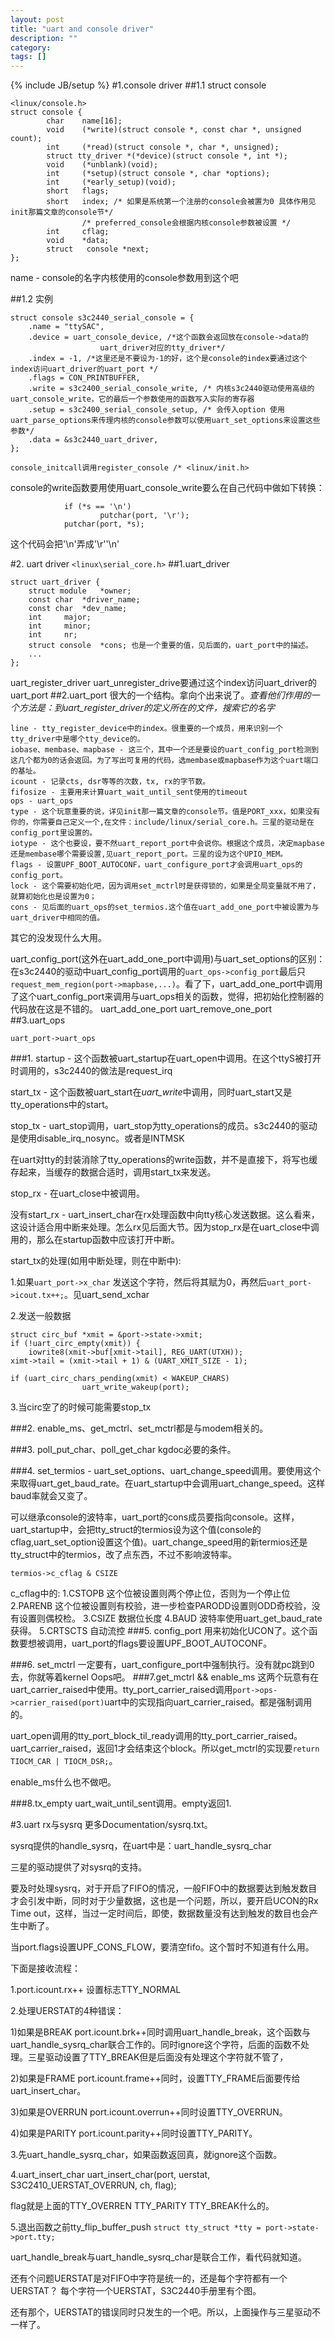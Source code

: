 ```yaml
---
layout: post
title: "uart and console driver"
description: ""
category: 
tags: []
---
```

{% include JB/setup %}
#1.console driver
##1.1 struct console

    <linux/console.h>
    struct console {
            char    name[16];
            void    (*write)(struct console *, const char *, unsigned count);
            int     (*read)(struct console *, char *, unsigned);
            struct tty_driver *(*device)(struct console *, int *);
            void    (*unblank)(void);
            int     (*setup)(struct console *, char *options);
            int     (*early_setup)(void);
            short   flags;
            short   index; /* 如果是系统第一个注册的console会被置为0 具体作用见 init那篇文章的console节*/
	    			/* preferred_console会根据内核console参数被设置 */
            int     cflag;
            void    *data;
            struct   console *next;
    };
name - console的名字内核使用的console参数用到这个吧

##1.2 实例

    struct console s3c2440_serial_console = {
    	.name = "ttySAC",
    	.device = uart_console_device, /*这个函数会返回放在console->data的
    					uart_driver对应的tty_driver*/
    	.index = -1, /*这里还是不要设为-1的好，这个是console的index要通过这个index访问uart_driver的uart_port */
    	.flags = CON_PRINTBUFFER,
    	.write = s3c2400_serial_console_write, /* 内核s3c2440驱动使用高级的uart_console_write，它的最后一个参数使用的函数写入实际的寄存器
    	.setup = s3c2400_serial_console_setup, /* 会传入option 使用uart_parse_options来传理内核的console参数可以使用uart_set_options来设置这些参数*/
    	.data = &s3c2440_uart_driver,
    };

    console_initcall调用register_console /* <linux/init.h>

console的write函数要用使用uart_console_write要么在自己代码中做如下转换：

                if (*s == '\n')
                        putchar(port, '\r');
                putchar(port, *s);

这个代码会把'\n'弄成'\r''\n'

#2. uart driver
`<linux\serial_core.h>`
##1.uart_driver

    struct uart_driver {
        struct module	*owner;
        const char	*driver_name;
        const char	*dev_name;
        int		major;
        int		minor;
        int		nr;
        struct console	*cons; 也是一个重要的值，见后面的，uart_port中的描述。
        ...
    };


uart_register_driver uart_unregister_drive要通过这个index访问uart_driver的uart_port
##2.uart_port
很大的一个结构。拿向个出来说了。*查看他们作用的一个方法是：到uart_register_driver的定义所在的文件，搜索它的名字*

    line - tty_register_device中的index。很重要的一个成员，用来识别一个tty_driver中是哪个tty_device的。
    iobase、membase、mapbase - 这三个，其中一个还是要设的uart_config_port检测到这几个都为0的话会返回。为了写出可复用的代码，选membase或mapbase作为这个uart端口的基址。
    icount - 记录cts, dsr等等的次数，tx, rx的字节数。
    fifosize - 主要用来计算uart_wait_until_sent使用的timeout
    ops - uart_ops
    type - 这个玩意重要的说，详见init那一篇文章的console节。值是PORT_xxx，如果没有你的，你需要自己定义一个,在文件：include/linux/serial_core.h。三星的驱动是在config_port里设置的。
    iotype - 这个也要设，要不然uart_report_port中会说你。根据这个成员，决定mapbase还是membase哪个需要设置,见uart_report_port。三星的设为这个UPIO_MEM。
    flags - 设置UPF_BOOT_AUTOCONF，uart_configure_port才会调用uart_ops的config_port。
    lock - 这个需要初始化吧，因为调用set_mctrl时是获得锁的，如果是全局变量就不用了，就算初始化也是设置为0；
    cons - 见后面的uart_ops的set_termios.这个值在uart_add_one_port中被设置为与uart_driver中相同的值。

其它的没发现什么大用。

uart_config_port(这外在uart_add_one_port中调用)与uart_set_options的区别：
在s3c2440的驱动中uart_config_port调用的`uart_ops->config_port`最后只`request_mem_region(port->mapbase,...)`。看了下，uart_add_one_port中调用了这个uart_config_port来调用与uart_ops相关的函数，觉得，把初始化控制器的代码放在这是不错的。
uart_add_one_port uart_remove_one_port
##3.uart_ops

`uart_port->uart_ops`

###1.
startup - 这个函数被uart_startup在uart_open中调用。在这个ttyS被打开时调用的，s3c2440的做法是request_irq

start_tx - 这个函数被uart_start在*uart_write*中调用，同时uart_start又是tty_operations中的start。

stop_tx - uart_stop调用，uart_stop为tty_operations的成员。s3c2440的驱动是使用disable_irq_nosync。或者是INTMSK 

在uart对tty的封装消除了tty_operations的write函数，并不是直接下，将写也缓存起来，当缓存的数据合适时，调用start_tx来发送。

stop_rx - 在uart_close中被调用。

没有start_rx - uart_insert_char在rx处理函数中向tty核心发送数据。这么看来，这设计适合用中断来处理。怎么rx见后面大节。因为stop_rx是在uart_close中调用的，那么在startup函数中应该打开中断。

start_tx的处理(如用中断处理，则在中断中):

1.如果`uart_port->x_char`
发送这个字符，然后将其赋为0，再然后`uart_port->icout.tx++;`。见uart_send_xchar

2.发送一般数据

    struct circ_buf *xmit = &port->state->xmit;
    if (!uart_circ_empty(xmit)) {
        iowrite8(xmit->buf[xmit->tail], REG_UART(UTXH));
	ximt->tail = (xmit->tail + 1) & (UART_XMIT_SIZE - 1);

    if (uart_circ_chars_pending(xmit) < WAKEUP_CHARS)
                    uart_write_wakeup(port);

3.当circ空了的时候可能需要stop_tx

###2.
enable_ms、get_mctrl、set_mctrl都是与modem相关的。

###3.
poll_put_char、poll_get_char kgdoc必要的条件。

###4.
set_termios - uart_set_options、uart_change_speed调用。要使用这个来取得uart_get_baud_rate。在uart_startup中会调用uart_change_speed。这样baud率就会又变了。

可以继承console的波特率，uart_port的cons成员要指向console。这样，uart_startup中，会把tty_struct的termios设为这个值(console的cflag,uart_set_option设置这个值)。uart_change_speed用的新termios还是tty_struct中的termios，改了点东西，不过不影响波特率。



`termios->c_cflag & CSIZE`

c_cflag中的:
1.CSTOPB
这个位被设置则两个停止位，否则为一个停止位
2.PARENB
这个位被设置则有校验，进一步检查PARODD设置则ODD奇校验，没有设置则偶校检。
3.CSIZE
数据位长度
4.BAUD
波特率使用uart_get_baud_rate获得。
5.CRTSCTS
自动流控
###5. config_port
用来初始化UCON了。这个函数要想被调用，uart_port的flags要设置UPF_BOOT_AUTOCONF。

###6. set_mctrl
一定要有，uart_configure_port中强制执行。没有就pc跳到0去，你就等着kernel Oops吧。
###7.get_mctrl && enable_ms
这两个玩意有在uart_carrier_raised中使用。tty_port_carrier_raised调用`port->ops->carrier_raised(port)`uart中的实现指向uart_carrier_raised。都是强制调用的。

uart_open调用的tty_port_block_til_ready调用的tty_port_carrier_raised。uart_carrier_raised，返回1才会结束这个block。所以get_mctrl的实现要`return TIOCM_CAR | TIOCM_DSR;`。

enable_ms什么也不做吧。

###8.tx_empty
uart_wait_until_sent调用。empty返回1.

#3.uart rx与sysrq
更多Documentation/sysrq.txt。

sysrq提供的handle_sysrq，在uart中是：uart_handle_sysrq_char

三星的驱动提供了对sysrq的支持。

要及时处理sysrq，对于开启了FIFO的情况，一般FIFO中的数据要达到触发数目才会引发中断，同时对于少量数据，这也是一个问题，所以，要开启UCON的Rx Time out，这样，当过一定时间后，即使，数据数量没有达到触发的数目也会产生中断了。

当port.flags设置UPF_CONS_FLOW，要清空fifo。这个暂时不知道有什么用。

下面是接收流程：

1.port.icount.rx++ 设置标志TTY_NORMAL

2.处理UERSTAT的4种错误：

1)如果是BREAK port.icount.brk++同时调用uart_handle_break，这个函数与uart_handle_sysrq_char联合工作的。同时ignore这个字符，后面的函数不处理。三星驱动设置了TTY_BREAK但是后面没有处理这个字符就不管了，

2)如果是FRAME port.icount.frame++同时，设置TTY_FRAME后面要传给uart_insert_char。

3)如果是OVERRUN port.icount.overrun++同时设置TTY_OVERRUN。

4)如果是PARITY port.icount.parity++同时设置TTY_PARITY。

3.先uart_handle_sysrq_char，如果函数返回真，就ignore这个函数。

4.uart_insert_char uart_insert_char(port, uerstat, S3C2410_UERSTAT_OVERRUN, ch, flag);

flag就是上面的TTY_OVERREN TTY_PARITY TTY_BREAK什么的。

5.退出函数之前tty_flip_buffer_push `struct tty_struct *tty = port->state->port.tty;`

uart_handle_break与uart_handle_sysrq_char是联合工作，看代码就知道。

还有个问题UERSTAT是对FIFO中字符是统一的，还是每个字符都有一个UERSTAT？
每个字符一个UERSTAT，S3C2440手册里有个图。

还有那个，UERSTAT的错误同时只发生的一个吧。所以，上面操作与三星驱动不一样了。



